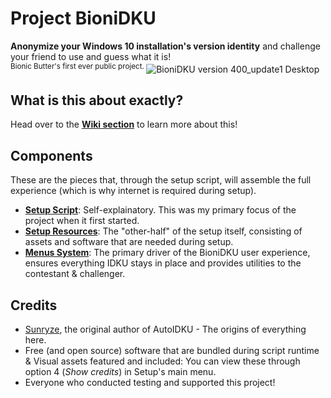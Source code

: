 # Project BioniDKU
**Anonymize your Windows 10 installation's version identity** and challenge your friend to use and guess what it is!  
<sup>Bionic Butter's first ever public project. </sup>
![BioniDKU version 400_update1 Desktop](https://github.com/Bionic-OSE/BioniDKU/assets/44027930/8888b55a-c0bf-422d-814b-3d46941e5ac2)

## What is this about exactly? 
Head over to the [**Wiki section**](https://github.com/BioniDKU/profile/wiki) to learn more about this! 

## Components
These are the pieces that, through the setup script, will assemble the full experience (which is why internet is required during setup). 
- [**Setup Script**](https://github.com/BioniDKU/setup): Self-explainatory. This was my primary focus of the project when it first started.
- [**Setup Resources**](https://github.com/BioniDKU/resources): The "other-half" of the setup itself, consisting of assets and software that are needed during setup.
- [**Menus System**](https://github.com/BioniDKU/hikaru): The primary driver of the BioniDKU user experience, ensures everything IDKU stays in place and provides utilities to the contestant & challenger.

## Credits
- [Sunryze](https://github.com/sunryze-git/AutoIDKU/tree/8f12315e667a36eb18f412eae669a86e6aeccc70), the original author of AutoIDKU - The origins of everything here.
- Free (and open source) software that are bundled during script runtime & Visual assets featured and included: You can view these through option 4 (*Show credits*) in Setup's main menu. 
- Everyone who conducted testing and supported this project!
